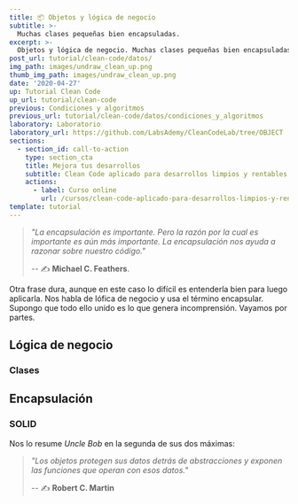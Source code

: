 ```yaml
---
title: 📦 Objetos y lógica de negocio
subtitle: >-
  Muchas clases pequeñas bien encapsuladas.
excerpt: >-
  Objetos y lógica de negocio. Muchas clases pequeñas bien encapsuladas.
post_url: tutorial/clean-code/datos/
img_path: images/undraw_clean_up.png
thumb_img_path: images/undraw_clean_up.png
date: '2020-04-27'
up: Tutorial Clean Code
up_url: tutorial/clean-code
previous: Condiciones y algoritmos
previous_url: tutorial/clean-code/datos/condiciones_y_algoritmos
laboratory: Laboratorio
laboratory_url: https://github.com/LabsAdemy/CleanCodeLab/tree/OBJECT
sections:
  - section_id: call-to-action
    type: section_cta
    title: Mejora tus desarrollos
    subtitle: Clean Code aplicado para desarrollos limpios y rentables.
    actions:
      - label: Curso online
        url: /cursos/clean-code-aplicado-para-desarrollos-limpios-y-rentables/
template: tutorial
---
```


> _"La encapsulación es importante. Pero la razón por la cual es importante es aún más importante. La encapsulación nos ayuda a razonar sobre nuestro código."_
>
> -- ✍️ **Michael C. Feathers**.

Otra frase dura, aunque en este caso lo difícil es entenderla bien para luego aplicarla. Nos habla de lófica de negocio y usa el término encapsular. Supongo que todo ello unido es lo que genera incomprensión. Vayamos por partes.

## Lógica de negocio

### Clases

## Encapsulación

### SOLID

Nos lo resume _Uncle Bob_ en la segunda de sus dos máximas:

> _"Los objetos protegen sus datos detrás de abstracciones y exponen las funciones que operan con esos datos."_
>
> -- ✍️ **Robert C. Martin**
